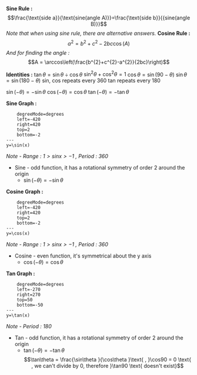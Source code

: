 **Sine Rule :** $$\frac{\text{side a}}{\text{sine(angle A)}}=\frac{\text{side b}}{{sine(angle B)}}$$
*Note that when using sine rule, there are alternative answers.*
**Cosine Rule :**$$a^{2}=b^{2}+c^{2}-2bc\cos(A)$$*And for finding the angle :*$$A = \arccos\left(\frac{b^{2}+c^{2}-a^{2}}{2bc}\right)$$


**Identities :** 
$\tan\theta = \sin\theta \div \cos\theta$
$\sin^{2}\theta+\cos^{2}\theta=1$
$\cos\theta =\sin(90-\theta)$
$\sin\theta =\sin(180-\theta)$
sin, cos repeats every 360
tan repeats every 180

$\sin(-\theta)=-\sin\theta$
$\cos(-\theta)=\cos\theta$
$\tan(-\theta)=-\tan\theta$

**Sine Graph :** 
```desmos-graph
	degreeMode=degrees
    left=-420
    right=420
    top=2
    bottom=-2
---
y=\sin(x)
```
*Note - $\text{Range : }1>sinx>-1\text{ , Period : 360}$* 
- Sine - odd function, it has a rotational symmetry of order 2 around the origin
	 - $\sin(-\theta)=-\sin\theta$

**Cosine Graph :** 
```desmos-graph
	degreeMode=degrees
    left=-420
    right=420
    top=2
    bottom=-2
---
y=\cos(x)
```
*Note - $\text{Range : }1>sinx>-1\text{ , Period : 360}$* 
- Cosine - even function, it's symmetrical about the y axis 
	- $\cos(-\theta)=\cos\theta$

**Tan Graph :** 
```desmos-graph
	degreeMode=degrees
    left=-270
    right=270
    top=50
    bottom=-50
---
y=\tan(x)
```
*Note - $\text{Period : 180}$* 
- Tan - odd function, it has a rotational symmetry of order 2 around the origin
	 -  $\tan(-\theta)=-\tan\theta$
$$\tan\theta = \frac{\sin\theta }{\cos\theta }\text{ , }\cos90 = 0 \text{ , we can't divide by 0, therefore }\tan90 \text{ doesn't exist}$$


